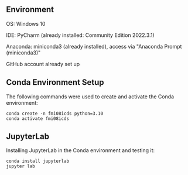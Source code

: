 ## Environment
OS: Windows 10

IDE: PyCharm (already installed: Community Edition 2022.3.1)

Anaconda: miniconda3 (already installed), access via "Anaconda Prompt (miniconda3)"

GitHub account already set up

## Conda Environment Setup
The following commands were used to create and activate the Conda environment:
```
conda create -n fmi08icds python=3.10
conda activate fmi08icds
```

## JupyterLab
Installing JupyterLab in the Conda environment and testing it:
```
conda install jupyterlab
jupyter lab
```
